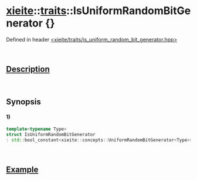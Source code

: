 # [xieite](../../xieite.md)\:\:[traits](../../traits.md)\:\:IsUniformRandomBitGenerator \{\}
Defined in header [<xieite/traits/is_uniform_random_bit_generator.hpp>](../../../include/xieite/uniform_random_bit_generator.hpp)

&nbsp;

## [Description](../concepts/uniform_random_bit_generator.md#Description)

&nbsp;

## Synopsis
#### 1)
```cpp
template<typename Type>
struct IsUniformRandomBitGenerator
: std::bool_constant<xieite::concepts::UniformRandomBitGenerator<Type>> {};
```

&nbsp;

## [Example](../concepts/uniform_random_bit_generator.md#Example)
